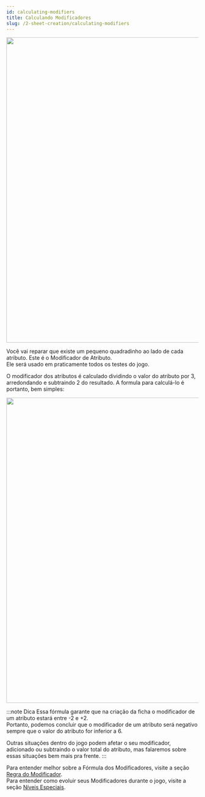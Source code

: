 ```yaml
---
id: calculating-modifiers
title: Calculando Modificadores
slug: /2-sheet-creation/calculating-modifiers
---
```

<img src="https://fabulas-e-goblins-book.s3-us-west-2.amazonaws.com/criando-seu-personagem/calculando-modificadores-01.jpg" width="800"/>

Você vai reparar que existe um pequeno quadradinho ao lado de cada atributo. 
Este é o Modificador de Atributo.<br/>
Ele será usado em praticamente todos os testes do jogo.

O modificador dos atributos é calculado dividindo o valor do atributo por 3, arredondando e subtraindo 2 do resultado.  A formula para calculá-lo é portanto, bem simples:

<img src="https://fabulas-e-goblins-book.s3-us-west-2.amazonaws.com/criando-seu-personagem/calculando-modificadores-02.png" width="800"/>

:::note Dica
Essa fórmula garante que na criação da ficha o modificador de um atributo estará entre -2 e +2. <br/>
Portanto, podemos concluir que o modificador de um atributo será negativo sempre que o valor do atributo for inferior a 6.

Outras situações dentro do jogo podem afetar o seu modificador, adicionado ou subtraindo o valor total do atributo, mas falaremos sobre essas situações bem mais pra frente. 
:::

Para entender melhor sobre a Fórmula dos Modificadores, visite a seção [Regra do Modificador](/docs/9-appendix/modifier-rule).<br/>
Para entender como evoluir seus Modificadores durante o jogo, visite a seção [Níveis Especiais](/docs/7-game-rules/special-levels).
